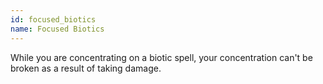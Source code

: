 ```yaml
---
id: focused_biotics
name: Focused Biotics
---
```

While you are concentrating on a biotic spell, your concentration can't be broken as a result of taking damage.